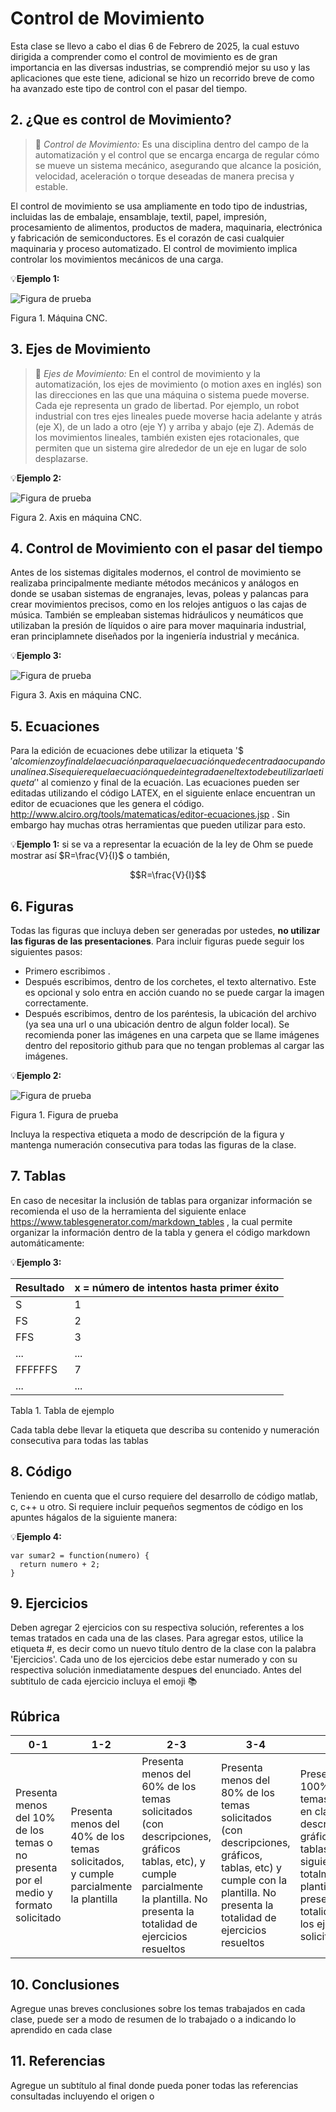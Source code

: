 # Control de Movimiento
Esta clase se llevo a cabo el dias 6 de Febrero de 2025, la cual estuvo dirigida a comprender como el control de movimiento es de gran importancia en las diversas industrias, se comprendió mejor su uso y las aplicaciones que este tiene, adicional se hizo un recorrido breve de como ha avanzado este tipo de control con el pasar del tiempo.

## 2. ¿Que es control de Movimiento?
>🔑 *Control de Movimiento:*  Es una disciplina dentro del campo de la automatización y el control que se encarga encarga de regular cómo se mueve un sistema mecánico, asegurando que alcance la posición, velocidad, aceleración o torque deseadas de manera precisa y estable.

El control de movimiento se usa ampliamente en todo tipo de industrias, incluidas las de embalaje, ensamblaje, textil, papel, impresión, procesamiento de alimentos, productos de madera, maquinaria, electrónica y fabricación de semiconductores. Es el corazón de casi cualquier maquinaria y proceso automatizado. El control de movimiento implica controlar los movimientos mecánicos de una carga.

💡**Ejemplo 1:**

![Figura de prueba](images/plantilla/cnc.jpg)

Figura 1. Máquina CNC.

## 3. Ejes de Movimiento
>🔑 *Ejes de Movimiento:* En el control de movimiento y la automatización, los ejes de movimiento (o motion axes en inglés) son las direcciones en las que una máquina o sistema puede moverse. Cada eje representa un grado de libertad. Por ejemplo, un robot industrial con tres ejes lineales puede moverse hacia adelante y atrás (eje X), de un lado a otro (eje Y) y arriba y abajo (eje Z). Además de los movimientos lineales, también existen ejes rotacionales, que permiten que un sistema gire alrededor de un eje en lugar de solo desplazarse.

💡**Ejemplo 2:**

![Figura de prueba](images/plantilla/cnc1.jpg)

Figura 2. Axis en máquina CNC.

## 4. Control de Movimiento con el pasar del tiempo
Antes de los sistemas digitales modernos, el control de movimiento se realizaba principalmente mediante métodos mecánicos y análogos en donde se usaban sistemas de engranajes, levas, poleas y palancas para crear movimientos precisos, como en los relojes antiguos o las cajas de música. También se empleaban sistemas hidráulicos y neumáticos que utilizaban la presión de líquidos o aire para mover maquinaria industrial, eran principlamnete diseñados por la ingeniería industrial y mecánica.

💡**Ejemplo 3:**

![Figura de prueba](images/plantilla/cnc1.jpg)

Figura 3. Axis en máquina CNC.

## 5. Ecuaciones
Para la edición de ecuaciones debe utilizar la etiqueta '$$' al comienzo y final de la ecuación para que la ecuación quede centrada ocupando una línea. Si se quiere que la ecuación quede integrada en el texto debe utilizar la etiqueta '$' al comienzo y final de la ecuación. Las ecuaciones pueden ser editadas utilizando el código LATEX, en el siguiente enlace encuentran un editor de ecuaciones que les genera el código. http://www.alciro.org/tools/matematicas/editor-ecuaciones.jsp . Sin embargo hay muchas otras herramientas que pueden utilizar para esto.

💡**Ejemplo 1:** si se va a representar la ecuación de la ley de Ohm se puede mostrar así $R=\frac{V}{I}$ o también,

$$R=\frac{V}{I}$$

## 6. Figuras
Todas las figuras que incluya deben ser generadas por ustedes, **no utilizar las figuras de las presentaciones**. Para incluir figuras puede seguir los siguientes pasos:
* Primero escribimos ![]().
* Después escribimos, dentro de los corchetes, el texto alternativo. Este es opcional y solo entra en acción cuando no se puede cargar la imagen correctamente.
* Después escribimos, dentro de los paréntesis, la ubicación del archivo (ya sea una url o una ubicación dentro de algun folder local). Se recomienda poner las imágenes en una carpeta que se llame imágenes dentro del repositorio github para que no tengan problemas al cargar las imágenes.

💡**Ejemplo 2:**

![Figura de prueba](images/plantilla/2025-02-28.png)

Figura 1. Figura de prueba

Incluya la respectiva etiqueta a modo de descripción de la figura y mantenga numeración consecutiva para todas las figuras de la clase.

## 7. Tablas
En caso de necesitar la inclusión de tablas para organizar información se recomienda el uso de la herramienta del siguiente enlace https://www.tablesgenerator.com/markdown_tables , la cual permite organizar la información dentro de la tabla y genera el código markdown automáticamente:

💡**Ejemplo 3:** 

| **Resultado** | **x = número de intentos hasta primer éxito** |
|---------------|-----------------------------------------------|
|       S       |                       1                       |
|       FS      |                       2                       |
|      FFS      |                       3                       |
|      ...      |                      ...                      |
|    FFFFFFS    |                       7                       |
|      ...      |                      ...                      |

Tabla 1. Tabla de ejemplo

Cada tabla debe llevar la etiqueta que describa su contenido y numeración consecutiva para todas las tablas

## 8. Código
Teniendo en cuenta que el curso requiere del desarrollo de código matlab, c, c++ u otro. Si requiere incluir pequeños segmentos de código en los apuntes hágalos de la siguiente manera:

💡**Ejemplo 4:**
```
var sumar2 = function(numero) {
  return numero + 2;
}
```

## 9. Ejercicios
Deben agregar 2 ejercicios con su respectiva solución, referentes a los temas tratados en cada una de las clases. Para agregar estos, utilice la etiqueta #, es decir como un nuevo título dentro de la clase con la palabra 'Ejercicios'. Cada uno de los ejercicios debe estar numerado y con su respectiva solución inmediatamente despues del enunciado. Antes del subtitulo de cada ejercicio incluya el emoji 📚

## Rúbrica
| 0-1                                                                                   | 1-2                                                                                  | 2-3                                                                                                                                                                               | 3-4                                                                                                                                                                       | 4-5                                                                                                                                                                               |
|---------------------------------------------------------------------------------------|--------------------------------------------------------------------------------------|-----------------------------------------------------------------------------------------------------------------------------------------------------------------------------------|---------------------------------------------------------------------------------------------------------------------------------------------------------------------------|-----------------------------------------------------------------------------------------------------------------------------------------------------------------------------------|
| Presenta menos del 10% de los temas o no presenta por  el medio y formato  solicitado | Presenta menos del 40% de los temas solicitados, y  cumple parcialmente la plantilla | Presenta menos del 60% de los temas solicitados (con descripciones, gráficos tablas, etc), y cumple  parcialmente la plantilla. No presenta la totalidad  de ejercicios resueltos | Presenta menos del 80% de los temas solicitados (con descripciones, gráficos, tablas, etc) y cumple con  la plantilla. No presenta  la totalidad de ejercicios  resueltos | Presenta el 100% de los temas vistos en clase (con descripciones, gráficos, tablas, etc), siguiendo totalmente la plantilla. presenta la  totalidad de los ejercicios solicitados |

## 10. Conclusiones
Agregue unas breves conclusiones sobre los temas trabajados en cada clase, puede ser a modo de resumen de lo trabajado o a indicando lo aprendido en cada clase

## 11. Referencias
Agregue un subtítulo al final donde pueda poner todas las referencias consultadas incluyendo el origen o

